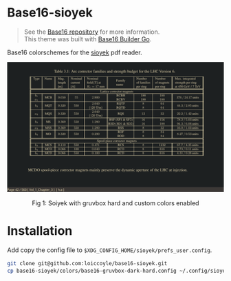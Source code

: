 # Base16-sioyek

> See the [Base16 repository](https://github.com/chriskempson/base16) for more information.  
> This theme was built with [Base16 Builder Go](https://github.com/tinted-theming/base16-builder-go).

Base16 colorschemes for the [sioyek](https://github.com/ahrm/sioyek) pdf reader.

<div align="center"><img width=600 src="./assets/screenshot.png"><p>Fig 1: Soiyek with gruvbox hard and custom colors enabled</p></div>

# Installation

Add copy the config file to `$XDG_CONFIG_HOME/sioyek/prefs_user.config`.

```bash
git clone git@github.com:loiccoyle/base16-sioyek.git
cp base16-sioyek/colors/base16-gruvbox-dark-hard.config ~/.config/sioyek/prefs_user.config
```
